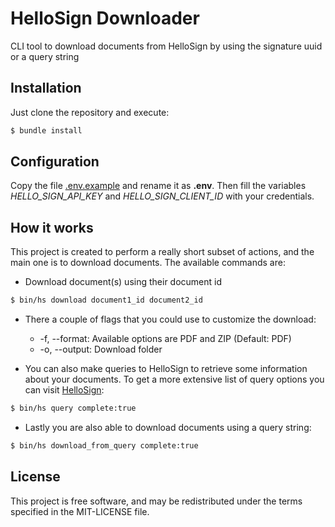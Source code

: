 HelloSign Downloader
================

CLI tool to download documents from HelloSign by using the signature uuid or a query string

Installation
------------

Just clone the repository and execute:

```bash
$ bundle install
```

Configuration
-------------
Copy the file [.env.example](.env.example) and rename it as __.env__. Then
fill the variables *HELLO_SIGN_API_KEY* and *HELLO_SIGN_CLIENT_ID* with your credentials.

How it works
------------
This project is created to perform a really short subset of actions, and the main one is
to download documents. The available commands are:
* Download document(s) using their document id
```bash
$ bin/hs download document1_id document2_id
```
 * There a couple of flags that you could use to customize the download:
   * -f, --format: Available options are PDF and ZIP (Default: PDF)
   * -o, --output: Download folder


* You can also make queries to HelloSign to retrieve some information about your
documents. To get a more extensive list of query options you can visit
[HelloSign](https://app.hellosign.com/api/reference#Search):
```bash
$ bin/hs query complete:true
```
* Lastly you are also able to download documents using a query string:
```bash
$ bin/hs download_from_query complete:true
```

License
-------
This project is free software, and may be redistributed under the terms specified in the MIT-LICENSE file.
